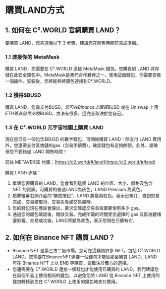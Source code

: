 # 購買LAND方式

## 1. 如何在 C².WORLD 官網購買 LAND？

要購買 LAND，您需遵循以下 3 步驟，建議您在開售時間前完成準備。

### 1.1 連接你的 MetaMask

購買 LAND，您需要在 C².WORLD 連接 MetaMask 錢包。您購買的 LAND 將存儲在此安全錢包中。MetaMask是我們合作夥伴之一，使用這個錢包，你需要安裝一個插件。安裝後，您將能夠將錢包連接到C².WORLD。

### 1.2 獲得$BUSD

購買 LAND，您需支付$BUSD。您可在 Binance 上購買$BUSD 或在 Uniswap 上用$ETH 等其他幣交換$BUSD，方法有很多，這完全取決於您自己。

### 1.3 在 C².WORLD 元宇宙地圖上購買 LAND

現在您已有一個包含$BUSD 的數字錢包，可開始購買 LAND！除支付 LAND 費用外，您還需支付區塊鏈的gas（交易手續費），確認錢包有足夠餘額。此外，請確保您不要錯過 LAND 開售時間！

前往 METAVERSE 地圖：[https://c2.world/#/land](https://c2.world/#/land)

購買 LAND 步驟：

1. 單擊您要購買的 LAND，您會看到這個 LAND 的位置、大小、價格及包含 NFT 的資訊。可購買的普通LAND為灰色，LAND Premium 為黃色。
2. 點擊螢幕右側介面的“購買按鈕”，LAND 將變為紅色，表示已預訂，直到交易完成、交易被取消、交易失敗或交易超時。
3. 您的錢包現在應該會彈出，要求您確認交易並設置要使用多少 gas。
4. 通過您的錢包確認後，開啟交易。完成所需的時間受您選擇的 gas 及區塊鏈堵塞影響。交易成功後，LAND將變為紫色，表示您現在已擁有它。

## 2. 如何在 Binance NFT 購買 LAND？

* Binance NFT 是第三方二級市場，您可在這購買許多 NFT，包括 C².WORLD LAND。您需要在BinanceNFT連接一個錢包才能從那裏購買 LAND，LAND 可在 Binance NFT 上以 BNB 等購買，這取決於賣方的選擇。
* 您還需要在 C².WORLD 連接一個錢包才能使用已購買的 LAND。我們建議您在兩個平臺上使用相同的錢包，以避免您將 LAND 從 Binance NFT 上使用的錢包轉移到您在 C².WORLD 上使用的錢包時支付費用。
